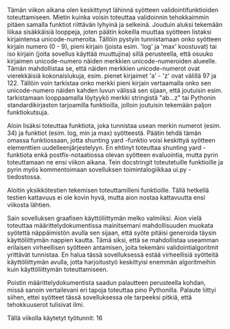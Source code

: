 Tämän viikon aikana olen keskittynyt lähinnä syötteen validointifunktioiden toteuttamiseen. Mietin kuinka voisin toteuttaa validoinnin tehokkaimmin pitäen samalla funktiot riittävän lyhyinä ja selkeinä. Jouduin aluksi tekemään liikaa sisäkkäisiä looppeja, joten päätin kokeilla muuttaa syötteen listaksi kirjaintensa unicode-numeroita. Tällöin pystyin tunnistamaan onko syötteen kirjain numero (0 - 9), pieni kirjain (joista esim. 'log' ja 'max' koostuvat) tai iso kirjain (joita sovellus käyttää muuttujina) sillä perusteella, että osuuko kirjaimen unicode-numero näiden merkkien unicode-numeroiden alueelle. Tämän mahdollistaa se, että näiden merkkien unicode-numerot ovat vierekkäisiä kokonaislukuja, esim. pienet kirjaimet 'a' - 'z' ovat välillä 97 ja 122. Tällöin voin tarkistaa onko merkki pieni kirjain vertaamalla onko sen unicode-numero näiden kahden luvun välissä sen sijaan, että joutuisin esim. tarkistamaan looppaamalla löytyykö merkki stringistä "ab...z" tai Pythonin standardikirjaston tarjoamilla funktioilla, jolloin joutuisin tekemään paljon funktiokutsuja.

Aloin lisäksi toteuttaa funktiota, joka tunnistaa usean merkin numerot (esim. 34) ja funktiot (esim. log, min ja max) syötteestä. Päätin tehdä tämän omassa funktiossaan, jotta shunting yard -funktio voisi keskittyä syötteen elementtien uudelleenjärjestelyyn. En ehtinyt toteuttaa shunting yard -funktiota enkä postfix-notaatiossa olevan syötteen evaluointia, mutta pyrin toteuttamaan ne ensi viikon aikana. Tein docstringit toteutetuille funktioille ja pyrin myös kommentoimaan sovelluksen toimintalogiikkaa ui.py -tiedostossa.

Aloitin yksikkötestien tekemisen toteuttamilleni funktioille. Tällä hetkellä testien kattavuus ei ole kovin hyvä, mutta aion nostaa kattavuutta ensi viikosta lähtien.

Sain sovelluksen graafisen käyttöliittymän melko valmiiksi. Aion vielä toteuttaa määrittelydokumentissa mainitsemani mahdollisuuden muokata syötettä näppäimistön avulla sen sijaan, että syöte pitäisi generoida täysin käyttöliittymän nappien kautta. Tämä siksi, että se mahdollistaa useamman erilaisen virheellisen syötteen antamisen, joita tekemäni validointialgoritmit yrittävät tunnistaa. En halua tässä sovelluksessä estää virheellisiä syötteitä käyttöliittymän avulla, jotta harjoitustyö keskittyisi enemmän algoritmeihin kuin käyttöliittymän toteuttamiseen.

Poistin määrittelydokumentista saadun palautteen perusteella kohdan, missä sanoin vertailevani eri tapoja toteuttaa pino Pythonilla. Palaute liittyi siihen, ettei syötteet tässä sovelluksessa ole tarpeeksi pitkiä, että tehokkuuserot tulisivat ilmi.

Tällä viikolla käytetyt työtunnit: 16
